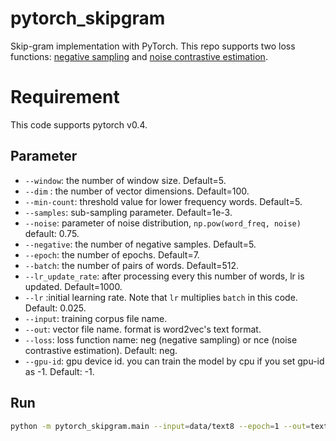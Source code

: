# pytorch_skipgram

Skip-gram implementation with PyTorch.
This repo supports two loss functions: [negative sampling](https://papers.nips.cc/paper/5021-distributed-representations-of-words-and-phrases-and-their-compositionality.pdf) and [noise contrastive estimation](https://papers.nips.cc/paper/5165-learning-word-embeddings-efficiently-with-noise-contrastive-estimation.pdf).

# Requirement

This code supports pytorch v0.4.

## Parameter

- `--window`: the number of window size. Default=5.
- `--dim` : the number of vector dimensions. Default=100.
- `--min-count`: threshold value for lower frequency words. Default=5.
- `--samples`: sub-sampling parameter. Default=1e-3.
- `--noise`: parameter of noise distribution, `np.pow(word_freq, noise)` default: 0.75.
- `--negative`: the number of negative samples. Default=5.
- `--epoch`: the number of epochs. Default=7.
- `--batch`: the number of pairs of words. Default=512.
- `--lr_update_rate`: after processing every this number of words, lr is updated. Default=1000.
- `--lr` :initial learning rate. Note that `lr` multiplies `batch` in this code. Default: 0.025.
- `--input`: training corpus file name.
- `--out`: vector file name. format is word2vec's text format.
- `--loss`: loss function name: neg (negative sampling) or nce (noise contrastive estimation). Default: neg.
- `--gpu-id`: gpu device id. you can train the model by cpu if you set gpu-id as -1. Default: -1.

## Run

```bash
python -m pytorch_skipgram.main --input=data/text8 --epoch=1 --out=text8.vec --min-count=5 --sample=1e-5 --batch=100 --negative=10 --gpu-id -1
```
